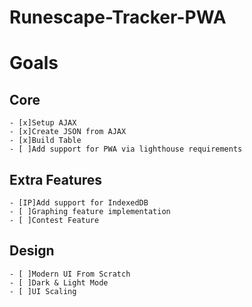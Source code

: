 # Runescape-Tracker-PWA

# Goals
  ## Core
    - [x]Setup AJAX
    - [x]Create JSON from AJAX
    - [x]Build Table
    - [ ]Add support for PWA via lighthouse requirements
  ## Extra Features
    - [IP]Add support for IndexedDB
    - [ ]Graphing feature implementation
    - [ ]Contest Feature
  ## Design
    - [ ]Modern UI From Scratch
    - [ ]Dark & Light Mode
    - [ ]UI Scaling
    
